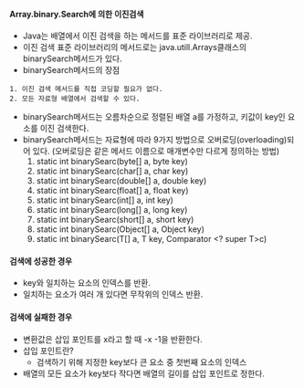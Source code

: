 #### Array.binary.Search에 의한 이진검색
 - Java는 배열에서 이진 검색을 하는 메서드를 표준 라이브러리로 제공.   
 - 이진 검색 표준 라이브러리의 메서드로는 java.utill.Arrays클래스의 binarySearch메서드가 있다.   
 - binarySearch메서드의 장점   
 ```
 1. 이진 검색 메서드를 직접 코딩할 필요가 없다.
 2. 모든 자료형 배열에서 검색할 수 있다.
 ```
 - binarySearch메서드는 오름차순으로 정렬된 배열 a를 가정하고, 키값이 key인 요소를 이진 검색한다.   
 - binarySearch메서드는 자료형에 따라 9가지 방법으로 오버로딩(overloading)되어 있다. (오버로딩은 같은 메서드 이름으로 매개변수만 다르게 정의하는 방법)
    1) static int binarySearc(byte[] a, byte key)
    2) static int binarySearc(char[] a, char key)
    3) static int binarySearc(double[] a, double key)
    4) static int binarySearc(float[] a, float key)
    5) static int binarySearc(int[] a, int key)
    6) static int binarySearc(long[] a, long key)
    7) static int binarySearc(short[] a, short key)
    8) static int binarySearc(Object[] a, Object key)
    9) static <T>int binarySearc(T[] a, T key, Comparator <? super T>c)
   
   
#### 검색에 성공한 경우
 - key와 일치하는 요소의 인덱스를 반환.    
 - 일치하는 요소가 여러 개 있다면 무작위의 인덱스 반환.

#### 검색에 실패한 경우
 - 변환값은 삽입 포인트를 x라고 할 때 -x -1을 반환한다.
 - 삽입 포인트란? 
    - 검색하기 위해 지정한 key보다 큰 요소 중 첫번째 요소의 인덱스
 - 배열의 모든 요소가 key보다 작다면 배열의 길이를 삽입 포인트로 정한다.

